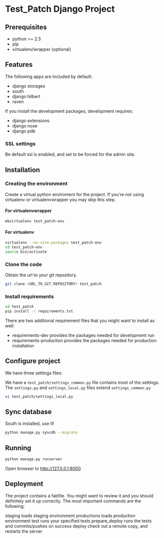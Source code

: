# Test_Patch Django Project #
## Prerequisites ##

- python >= 2.5
- pip
- virtualenv/wrapper (optional)

## Features ##

The following apps are included by default:

* django storages
* south
* django hilbert
* raven

If you install the development packages, development requires:

* django extensions
* django nose
* django pdb

### SSL settings ###

Be default ssl is enabled, and set to be forced for the admin site.

## Installation ##
### Creating the environment ###
Create a virtual python enviroment for the project.
If you're not using virtualenv or virtualenvwrapper you may skip this step.

#### For virtualenvwrapper ####
```bash
mkvirtualenv test_patch-env
```

#### For virtualenv ####
```bash
virtualenv --no-site-packages test_patch-env
cd test_patch-env
source bin/activate
```

### Clone the code ###
Obtain the url to your git repository.

```bash
git clone <URL_TO_GIT_REPOSITORY> test_patch
```

### Install requirements ###
```bash
cd test_patch
pip install -r requirements.txt
```

There are two additional requirement files that you might want to install as well:

* requirements-dev
	provides the packages needed for development run
* requirements-production
	provides the packages needed for production installation

## Configure project ##

We have three settings files:

We have a `test_patch/settings_common.py` file contains most of the settings. The `settings.py` and `settings_local.py` files extend `settings_common.py`

```bash
vi test_patch/settings_local.py
```

## Sync database ##

South is installed, use it!

```bash
python manage.py syncdb --migrate
```

## Running ##
```bash
python manage.py runserver
```

Open browser to http://127.0.0.1:8000

## Deployment ##

The project contains a fabfile. You might want to review it and you should definitely set it up correctly. The most important commands are the following:

staging
	loads staging environment
productions
	loads production environment
test
	runs your specified tests
prepare_deploy
	runs the tests and commits/pushes on success
deploy
	check out a remote copy, and restarts the server